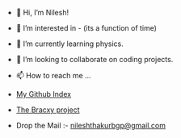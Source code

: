 - 👋 Hi, I’m Nilesh!
- 👀 I’m interested in - (its a function of time)
- 🌱 I’m currently learning physics.
- 💞️ I’m looking to collaborate on coding projects.
- 📫 How to reach me ...
- [My Github Index](https://nileshthakur2003.github.io/theCentralServer/)




- [The Bracxy project](https://github.com/Nileshthakur2003/bracxy)



- Drop the Mail :- [nileshthakurbgp@gmail.com](nileshthakurbgp@gmail.com)

